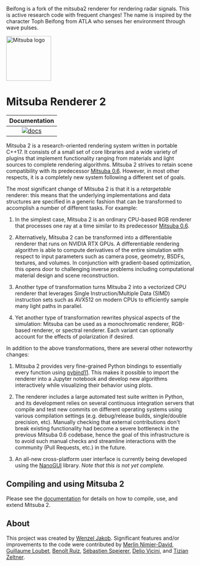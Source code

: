 Beifong is a fork of the mitsuba2 renderer for rendering radar signals. This is active research code with frequent changes! The name is inspired by the character Toph Beifong from ATLA who senses her environment through wave pulses.




<img src="https://github.com/mitsuba-renderer/mitsuba2/raw/master/docs/images/logo_plain.png" width="120" height="120" alt="Mitsuba logo">

# Mitsuba Renderer 2
<!--
| Documentation   | Linux             | Windows             |
|      :---:      |       :---:       |        :---:        |
| [![docs][1]][2] | [![rgl-ci][3]][4] | [![appveyor][5]][6] |


[1]: https://readthedocs.org/projects/mitsuba2/badge/?version=master
[2]: https://mitsuba2.readthedocs.io/en/latest/src/getting_started/intro.html
[3]: https://rgl-ci.epfl.ch/app/rest/builds/buildType(id:Mitsuba2_Build)/statusIcon.svg
[4]: https://rgl-ci.epfl.ch/viewType.html?buildTypeId=Mitsuba2_Build&guest=1
[5]: https://ci.appveyor.com/api/projects/status/eb84mmtvnt8ko8bh/branch/master?svg=true
[6]: https://ci.appveyor.com/project/wjakob/mitsuba2/branch/master
-->
| Documentation   |
|      :---:      |
| [![docs][1]][2] |


[1]: https://readthedocs.org/projects/mitsuba2/badge/?version=latest
[2]: https://mitsuba2.readthedocs.io/en/latest/src/getting_started/intro.html

Mitsuba 2 is a research-oriented rendering system written in portable C++17. It
consists of a small set of core libraries and a wide variety of plugins that
implement functionality ranging from materials and light sources to complete
rendering algorithms. Mitsuba 2 strives to retain scene compatibility with its
predecessor [Mitsuba 0.6](https://github.com/mitsuba-renderer/mitsuba).
However, in most other respects, it is a completely new system following a
different set of goals.

The most significant change of Mitsuba 2 is that it is a *retargetable*
renderer: this means that the underlying implementations and data structures
are specified in a generic fashion that can be transformed to accomplish a
number of different tasks. For example:

1. In the simplest case, Mitsuba 2 is an ordinary CPU-based RGB renderer that
   processes one ray at a time similar to its predecessor [Mitsuba
   0.6](https://github.com/mitsuba-renderer/mitsuba).

2. Alternatively, Mitsuba 2 can be transformed into a differentiable renderer
   that runs on NVIDIA RTX GPUs. A differentiable rendering algorithm is able
   to compute derivatives of the entire simulation with respect to input
   parameters such as camera pose, geometry, BSDFs, textures, and volumes. In
   conjunction with gradient-based optimization, this opens door to challenging
   inverse problems including computational material design and scene reconstruction.

3. Another type of transformation turns Mitsuba 2 into a vectorized CPU
   renderer that leverages Single Instruction/Multiple Data (SIMD) instruction
   sets such as AVX512 on modern CPUs to efficiently sample many light paths in
   parallel.

4. Yet another type of transformation rewrites physical aspects of the
   simulation: Mitsuba can be used as a monochromatic renderer, RGB-based
   renderer, or spectral renderer. Each variant can optionally account for the
   effects of polarization if desired.

In addition to the above transformations, there are
several other noteworthy changes:

1. Mitsuba 2 provides very fine-grained Python bindings to essentially every
   function using [pybind11](https://github.com/pybind/pybind11). This makes it
   possible to import the renderer into a Jupyter notebook and develop new
   algorithms interactively while visualizing their behavior using plots.

2. The renderer includes a large automated test suite written in Python, and
   its development relies on several continuous integration servers that
   compile and test new commits on different operating systems using various
   compilation settings (e.g. debug/release builds, single/double precision,
   etc). Manually checking that external contributions don't break existing
   functionality had become a severe bottleneck in the previous Mitsuba 0.6
   codebase, hence the goal of this infrastructure is to avoid such manual
   checks and streamline interactions with the community (Pull Requests, etc.)
   in the future.

3. An all-new cross-platform user interface is currently being developed using
   the [NanoGUI](https://github.com/mitsuba-renderer/nanogui) library. *Note
   that this is not yet complete.*

## Compiling and using Mitsuba 2

Please see the [documentation](http://mitsuba2.readthedocs.org/en/latest) for
details on how to compile, use, and extend Mitsuba 2.

## About

This project was created by [Wenzel Jakob](http://rgl.epfl.ch/people/wjakob).
Significant features and/or improvements to the code were contributed by
[Merlin Nimier-David](https://merlin.nimierdavid.fr/),
[Guillaume Loubet](https://maverick.inria.fr/Membres/Guillaume.Loubet/),
[Benoît Ruiz](https://github.com/4str0m),
[Sébastien Speierer](https://github.com/Speierers),
[Delio Vicini](https://dvicini.github.io/),
and [Tizian Zeltner](https://tizianzeltner.com/).
